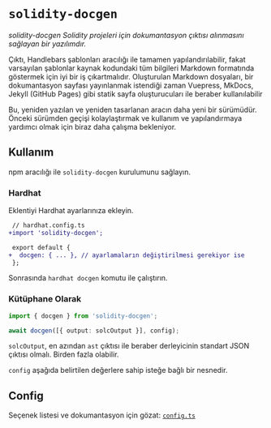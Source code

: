 # `solidity-docgen`

*solidity-docgen Solidity projeleri için dokumantasyon çıktısı alınmasını sağlayan bir yazılımdır.*

Çıktı, Handlebars şablonları aracılığı ile tamamen yapılandırılabilir, fakat varsayılan şablonlar kaynak kodundaki tüm bilgileri Markdown formatında göstermek için iyi bir iş çıkartmalıdır. Oluşturulan Markdown dosyaları, bir dokumantasyon sayfası yayınlanmak istendiği zaman Vuepress, MkDocs, Jekyll (GitHub Pages) gibi statik sayfa oluşturucuları ile beraber kullanılabilir

Bu, yeniden yazılan ve yeniden tasarlanan aracın daha yeni bir sürümüdür. Önceki sürümden geçişi kolaylaştırmak ve kullanım ve yapılandırmaya yardımcı olmak için biraz daha çalışma bekleniyor.

## Kullanım

npm aracılığı ile `solidity-docgen` kurulumunu sağlayın.

### Hardhat

Eklentiyi Hardhat ayarlarınıza ekleyin.

```diff
 // hardhat.config.ts
+import 'solidity-docgen';

 export default {
+  docgen: { ... }, // ayarlamaların değiştirilmesi gerekiyor ise
 };
```
Sonrasında `hardhat docgen` komutu ile çalıştırın.

### Kütüphane Olarak

```typescript
import { docgen } from 'solidity-docgen';

await docgen([{ output: solcOutput }], config);
```
`solcOutput`, en azından `ast` çıktısı ile beraber derleyicinin standart JSON çıktısı olmalı. Birden fazla olabilir.

`config` aşağıda belirtilen değerlere sahip isteğe bağlı bir nesnedir.

## Config

Seçenek listesi ve dokumantasyon için gözat: [`config.ts`](./src/config.ts)